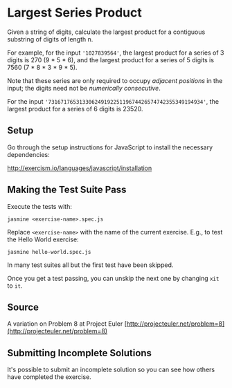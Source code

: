 # Largest Series Product

Given a string of digits, calculate the largest product for a contiguous
substring of digits of length n.

For example, for the input `'1027839564'`, the largest product for a
series of 3 digits is 270 (9 * 5 * 6), and the largest product for a
series of 5 digits is 7560 (7 * 8 * 3 * 9 * 5).

Note that these series are only required to occupy *adjacent positions*
in the input; the digits need not be *numerically consecutive*.

For the input `'73167176531330624919225119674426574742355349194934'`,
the largest product for a series of 6 digits is 23520.

## Setup

Go through the setup instructions for JavaScript to
install the necessary dependencies:

http://exercism.io/languages/javascript/installation

## Making the Test Suite Pass

Execute the tests with:

    jasmine <exercise-name>.spec.js

Replace `<exercise-name>` with the name of the current exercise. E.g., to
test the Hello World exercise:

    jasmine hello-world.spec.js

In many test suites all but the first test have been skipped.

Once you get a test passing, you can unskip the next one by
changing `xit` to `it`.

## Source

A variation on Problem 8 at Project Euler [http://projecteuler.net/problem=8](http://projecteuler.net/problem=8)

## Submitting Incomplete Solutions
It's possible to submit an incomplete solution so you can see how others have completed the exercise.
